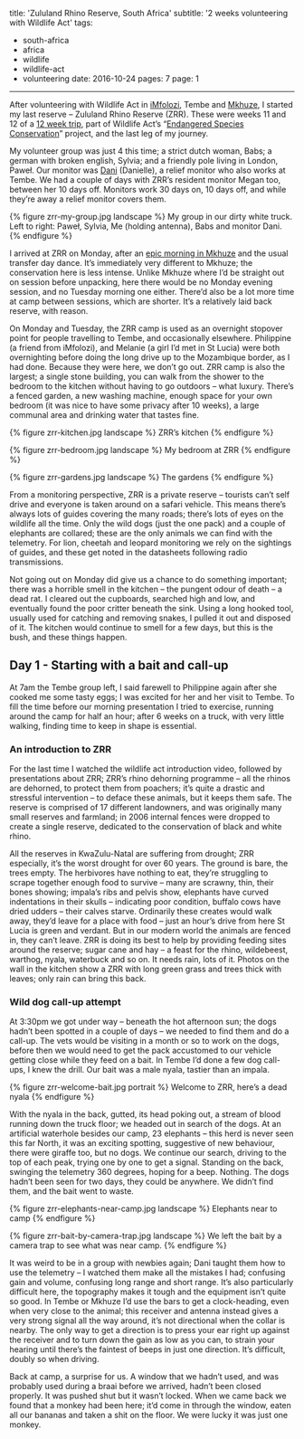 title: 'Zululand Rhino Reserve, South Africa'
subtitle: '2 weeks volunteering with Wildlife Act'
tags:
  - south-africa
  - africa
  - wildlife
  - wildlife-act
  - volunteering
date: 2016-10-24
pages: 7
page: 1
---

After volunteering with Wildlife Act in [iMfolozi](/2016/09/imfolozi-south-africa/), Tembe and [Mkhuze](/2016/10/mkhuze-south-africa/), I started my last reserve – Zululand Rhino Reserve (ZRR). These were weeks 11 and 12 of a [12 week trip](/tag/wildlife-act/), part of Wildlife Act’s “[Endangered Species Conservation](http://wildlifeact.com/volunteer/south-africa/endangered-species-conservation/)” project, and the last leg of my journey.

My volunteer group was just 4 this time; a strict dutch woman, Babs; a german with broken english, Sylvia; and a friendly pole living in London, Paweł. Our monitor was [Dani](http://wildlifeact.com/about-wildlife-act/our-people/danielle-theron/) (Danielle), a relief monitor who also works at Tembe. We had a couple of days with ZRR’s resident monitor Megan too, between her 10 days off. Monitors work 30 days on, 10 days off, and while they’re away a relief monitor covers them.

{% figure zrr-my-group.jpg landscape %}
My group in our dirty white truck.
Left to right: Paweł, Sylvia, Me (holding antenna), Babs and monitor Dani.
{% endfigure %}

I arrived at ZRR on Monday, after an [epic morning in Mkhuze](/2016/10/mkhuze-south-africa/9/) and the usual transfer day dance. It’s immediately very different to Mkhuze; the conservation here is less intense. Unlike Mkhuze where I’d be straight out on session before unpacking, here there would be no Monday evening session, and no Tuesday morning one either. There’d also be a lot more time at camp between sessions, which are shorter. It’s a relatively laid back reserve, with reason.

On Monday and Tuesday, the ZRR camp is used as an overnight stopover point for people travelling to Tembe, and occasionally elsewhere. Philippine (a friend from iMfolozi), and Melanie (a girl I’d met in St Lucia) were both overnighting before doing the long drive up to the Mozambique border, as I had done. Because they were here, we don’t go out. ZRR camp is also the largest; a single stone building, you can walk from the shower to the bedroom to the kitchen without having to go outdoors – what luxury. There’s a fenced garden, a new washing machine, enough space for your own bedroom (it was nice to have some privacy after 10 weeks), a large communal area and drinking water that tastes fine.

{% figure zrr-kitchen.jpg landscape %}
ZRR’s kitchen
{% endfigure %}

{% figure zrr-bedroom.jpg landscape %}
My bedroom at ZRR
{% endfigure %}

{% figure zrr-gardens.jpg landscape %}
The gardens
{% endfigure %}

From a monitoring perspective, ZRR is a private reserve – tourists can’t self drive and everyone is taken around on a safari vehicle. This means there’s always lots of guides covering the many roads; there’s lots of eyes on the wildlife all the time. Only the wild dogs (just the one pack) and a couple of elephants are collared; these are the only animals we can find with the telemetry. For lion, cheetah and leopard monitoring we rely on the sightings of guides, and these get noted in the datasheets following radio transmissions.

Not going out on Monday did give us a chance to do something important; there was a horrible smell in the kitchen – the pungent odour of death – a dead rat. I cleared out the cupboards, searched high and low, and eventually found the poor critter beneath the sink. Using a long hooked tool, usually used for catching and removing snakes, I pulled it out and disposed of it. The kitchen would continue to smell for a few days, but this is the bush, and these things happen.

## Day 1 - Starting with a bait and call-up

At 7am the Tembe group left, I said farewell to Philippine again after she cooked me some tasty eggs; I was excited for her and her visit to Tembe. To fill the time before our morning presentation I tried to exercise, running around the camp for half an hour; after 6 weeks on a truck, with very little walking, finding time to keep in shape is essential.

### An introduction to ZRR

For the last time I watched the wildlife act introduction video, followed by presentations about ZRR; ZRR’s rhino dehorning programme – all the rhinos are dehorned, to protect them from poachers; it’s quite a drastic and stressful intervention – to deface these animals, but it keeps them safe. The reserve is comprised of 17 different landowners, and was originally many small reserves and farmland; in 2006 internal fences were dropped to create a single reserve, dedicated to the conservation of black and white rhino.

All the reserves in KwaZulu-Natal are suffering from drought; ZRR especially, it’s the worst drought for over 60 years. The ground is bare, the trees empty. The herbivores have nothing to eat, they’re struggling to scrape together enough food to survive – many are scrawny, thin, their bones showing; impala’s ribs and pelvis show, elephants have curved indentations in their skulls – indicating poor condition, buffalo cows have dried udders – their calves starve. Ordinarily these creates would walk away, they’d leave for a place with food – just an hour’s drive from here St Lucia is green and verdant. But in our modern world the animals are fenced in, they can’t leave. ZRR is doing its best to help by providing feeding sites around the reserve; sugar cane and hay – a feast for the rhino, wildebeest, warthog, nyala, waterbuck and so on. It needs rain, lots of it. Photos on the wall in the kitchen show a ZRR with long green grass and trees thick with leaves; only rain can bring this back.

### Wild dog call-up attempt

At 3:30pm we got under way – beneath the hot afternoon sun; the dogs hadn’t been spotted in a couple of days – we needed to find them and do a call-up. The vets would be visiting in a month or so to work on the dogs, before then we would need to get the pack accustomed to our vehicle getting close while they feed on a bait. In Tembe I’d done a few dog call-ups, I knew the drill. Our bait was a male nyala, tastier than an impala.

{% figure zrr-welcome-bait.jpg portrait %}
Welcome to ZRR, here’s a dead nyala
{% endfigure %}

With the nyala in the back, gutted, its head poking out, a stream of blood running down the truck floor; we headed out in search of the dogs. At an artificial waterhole besides our camp, 23 elephants – this herd is never seen this far North, it was an exciting spotting, suggestive of new behaviour, there were giraffe too, but no dogs. We continue our search, driving to the top of each peak, trying one by one to get a signal. Standing on the back, swinging the telemetry 360 degrees, hoping for a beep. Nothing. The dogs hadn’t been seen for two days, they could be anywhere. We didn’t find them, and the bait went to waste.

{% figure zrr-elephants-near-camp.jpg landscape %}
Elephants near to camp
{% endfigure %}

{% figure zrr-bait-by-camera-trap.jpg landscape %}
We left the bait by a camera trap to see what was near camp.
{% endfigure %}

It was weird to be in a group with newbies again; Dani taught them how to use the telemetry – I watched them make all the mistakes I had; confusing gain and volume, confusing long range and short range. It’s also particularly difficult here, the topography makes it tough and the equipment isn’t quite so good. In Tembe or Mkhuze I’d use the bars to get a clock-heading, even when very close to the animal; this receiver and antenna instead gives a very strong signal all the way around, it’s not directional when the collar is nearby. The only way to get a direction is to press your ear right up against the receiver and to turn down the gain as low as you can, to strain your hearing until there’s the faintest of beeps in just one direction. It’s difficult, doubly so when driving.

Back at camp, a surprise for us. A window that we hadn’t used, and was probably used during a braai before we arrived, hadn’t been closed properly. It was pushed shut but it wasn’t locked. When we came back we found that a monkey had been here; it’d come in through the window, eaten all our bananas and taken a shit on the floor. We were lucky it was just one monkey.
